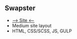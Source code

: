 ## Swapster
- [--> Site <--](https://makar77777.github.io/swapster/)
- Medium site layout
- HTML, CSS/SCSS, JS, GULP
